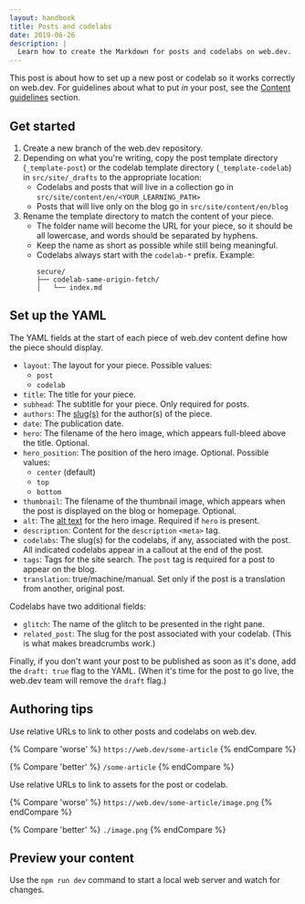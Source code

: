 ```yaml
---
layout: handbook
title: Posts and codelabs
date: 2019-06-26
description: |
  Learn how to create the Markdown for posts and codelabs on web.dev.
---
```


This post is about how to set up a new post or codelab so it works correctly on web.dev. For guidelines about what to put _in_ your post, see the [Content guidelines](/handbook/#content-guidelines) section.

## Get started
1. Create a new branch of the web.dev repository.
1. Depending on what you're writing, copy the post template directory (`_template-post`) or the codelab template directory (`_template-codelab`) in `src/site/_drafts` to the appropriate location:
    * Codelabs and posts that will live in a collection go in `src/site/content/en/<YOUR_LEARNING_PATH>`
    * Posts that will live only on the blog go in `src/site/content/en/blog`
1. Rename the template directory to match the content of your piece.
    * The folder name will become the URL for your piece, so it should be all lowercase, and words should be separated by hyphens.
    * Keep the name as short as possible while still being meaningful.
    * Codelabs always start with the `codelab-*` prefix. Example:
      ```text
      secure/
      ├── codelab-same-origin-fetch/
      │   └── index.md
      ```

## Set up the YAML
The YAML fields at the start of each piece of web.dev content define how the piece should display.
* `layout`: The layout for your piece. Possible values:
  * `post`
  * `codelab`
* `title`: The title for your piece.
* `subhead`: The subtitle for your piece. Only required for posts.
* `authors`: The [slug(s)](/handbook/contributor-profile) for the author(s) of the piece.
* `date`: The publication date.
* `hero`: The filename of the hero image, which appears full-bleed above the title. Optional.
* `hero_position`: The position of the hero image. Optional. Possible values:
  * `center` (default)
  * `top`
  * `bottom`
* `thumbnail`: The filename of the thumbnail image, which appears when the post is displayed on the blog or homepage. Optional.
* `alt`: The [alt text](/image-alt) for the hero image. Required if `hero` is present.
* `description`: Content for the `description` `<meta>` tag.
* `codelabs`: The slug(s) for the codelabs, if any, associated with the post.
  All indicated codelabs appear in a callout at the end of the post.
* `tags`: Tags for the site search. The `post` tag is required for a post to appear on the blog.
* `translation`: true/machine/manual. Set only if the post is a translation from another, original post.

Codelabs have two additional fields:
* `glitch`: The name of the glitch to be presented in the right pane.
* `related_post`: The slug for the post associated with your codelab. (This is what makes breadcrumbs work.)

Finally, if you don't want your post to be published as soon as it's done, add the `draft: true` flag to the YAML. (When it's time for the post to go live, the web.dev team will remove the `draft` flag.)

## Authoring tips
Use relative URLs to link to other posts and codelabs on web.dev.

{% Compare 'worse' %}
`https://web.dev/some-article`
{% endCompare %}

{% Compare 'better' %}
`/some-article`
{% endCompare %}

Use relative URLs to link to assets for the post or codelab.

{% Compare 'worse' %}
`https://web.dev/some-article/image.png`
{% endCompare %}

{% Compare 'better' %}
`./image.png`
{% endCompare %}

## Preview your content
Use the `npm run dev` command to start a local web server and watch for changes.
